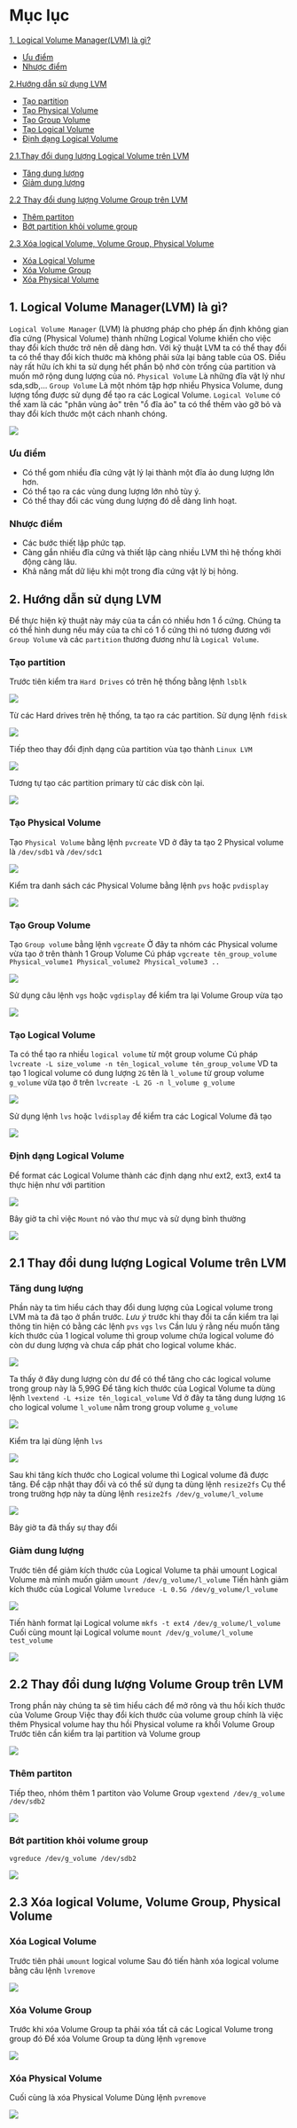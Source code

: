 # Mục lục
[1. Logical Volume Manager(LVM) là gì?](#khainiem)
 * [Ưu điểm](#uudiem)
 * [Nhược điểm](#nhuocdiem)

[2.Hướng dẫn sử dụng LVM](#huongdansudunglvm)
 * [Tạo partition](#taopartitton)
 * [Tạo Physical Volume](#taophysicalvolume)
 * [Tạo Group Volume](#taogroupvolume)
 * [Tạo Logical Volume](#taologicalvolume)
 * [Định dạng Logical Volume](#dinhdanglogicalvolume)

[2.1.Thay đổi dung lượng Logical Volume trên LVM](#thaydoidungluonglogicalvolume)
 * [Tăng dung lượng](#tangdungluong)
 * [Giảm dung lượng](#giamdungluong)

[2.2 Thay đổi dung lượng Volume Group trên LVM](#thaydoidungluongvolumegroup)
 * [Thêm partiton](#thempartition)
 * [Bớt partition khỏi volume group](#botpartition)

[ 2.3 Xóa logical Volume, Volume Group, Physical Volume](#xoalogicalgroupphysical)
 * [Xóa Logical Volume](#xoalogicalvolume)
 * [Xóa Volume Group](#xoavolumegroup)
 * [Xóa Physical Volume](#xoaphysicalvolume)

<a name="khainiem">

## 1. Logical Volume Manager(LVM) là gì?

`Logical Volume Manager` (LVM) là phương pháp cho phép ấn định không gian đĩa cứng (Physical Volume) thành những Logical Volume khiến cho việc thay đổi kích thước trở nên dễ dàng hơn. Với kỹ thuật LVM ta có thể thay đổi ta có thể thay đổi kích thước mà không phải sửa lại bảng table của OS. Điều này rất hữu ích khi ta sử dụng hết phần bộ nhớ còn trống của partition và muốn mở rộng dung lượng của nó.
`Physical Volume` Là những đĩa vật lý như sda,sdb,... 
`Group Volume` Là một nhóm tập hợp nhiều Physica Volume, dung lượng tổng được sử dụng để tạo ra các Logical Volume.
`Logical Volume` có thể xam là các "phân vùng ảo" trên "ổ đĩa ảo" ta có thể thêm vào gỡ bỏ và thay đổi kích thước một cách nhanh chóng.

<img src = "../../Images/IV. Managing Files and Filesystems/6.4. Understanding LVM/LVM1.png">

<a name="uudiem">

### Ưu điểm
 * Có thể gom nhiều đĩa cứng vật lý lại thành một đĩa ảo dung lượng lớn hơn.
 * Có thể tạo ra các vùng dung lượng lớn nhỏ tùy ý.
 * Có thể thay đổi các vùng dung lượng đó dễ dàng linh hoạt.

<a name="nhuocdiem">

### Nhược điểm
 * Các bước thiết lập phức tạp.
 * Càng gắn nhiều đĩa cứng và thiết lập càng nhiều LVM thì hệ thống khởi động càng lâu.
 * Khả năng mất dữ liệu khi một trong đĩa cứng vật lý bị hỏng.
<a name="huongdansudunglvm">

## 2. Hướng dẫn sử dụng LVM
Để thực hiện kỹ thuật này máy của ta cần có nhiều hơn 1 ổ cứng. Chúng ta có thể hình dung nếu máy của ta chỉ có 1 ổ cứng thì nó tương đương với `Group Volume` và các `partition` thương đương như là `Logical Volume`.
<a name="taopartitton">

### Tạo partition
Trước tiên kiểm tra `Hard Drives` có trên hệ thống bằng lệnh `lsblk`

<img src = "../../Images/IV. Managing Files and Filesystems/6.4. Understanding LVM/LVM2.png">

Từ các Hard drives trên hệ thống, ta tạo ra các partition. Sử dụng lệnh `fdisk`

<img src = "../../Images/IV. Managing Files and Filesystems/6.4. Understanding LVM/LVM3.png">

Tiếp theo thay đổi định dạng của partition vùa tạo thành `Linux LVM`

<img src = "../../Images/IV. Managing Files and Filesystems/6.4. Understanding LVM/LVM4.png">

Tương tự tạo các partition primary từ các disk còn lại.

<img src = "../../Images/IV. Managing Files and Filesystems/6.4. Understanding LVM/LVM5.png">

<a name="taophysicalvolume">

### Tạo Physical Volume
Tạo `Physical Volume` bằng lệnh `pvcreate`
VD ở đây ta tạo 2 Physical volume là `/dev/sdb1` và `/dev/sdc1`

<img src = "../../Images/IV. Managing Files and Filesystems/6.4. Understanding LVM/LVM6.png">

Kiểm tra danh sách các Physical Volume bằng lệnh `pvs` hoặc `pvdisplay`

<img src = "../../Images/IV. Managing Files and Filesystems/6.4. Understanding LVM/LVM7.png">

<a name="taogroupvolume">

### Tạo Group Volume
Tạo `Group volume` bằng lệnh `vgcreate`
Ở đây ta nhóm các Physical volume vừa tạo ở trên thành 1 Group Volume
Cú pháp `vgcreate tên_group_volume Physical_volume1 Physical_volume2 Physical_volume3 ..`

<img src = "../../Images/IV. Managing Files and Filesystems/6.4. Understanding LVM/LVM8.png">

Sử dụng câu lệnh `vgs` hoặc `vgdisplay` để kiểm tra lại Volume Group vừa tạo

<img src = "../../Images/IV. Managing Files and Filesystems/6.4. Understanding LVM/LVM9.png">

<a name="taologicalvolume">

### Tạo Logical Volume 
Ta có thể tạo ra nhiều `logical volume` từ một group volume
Cú pháp `lvcreate -L size_volume -n tên_logical_volume tên_group_volume`
VD ta tạo 1 logical volume có dung lượng `2G` tên là `l_volume` từ group volume `g_volume` vừa tạo ở trên
`lvcreate -L 2G -n l_volume g_volume`

<img src = "../../Images/IV. Managing Files and Filesystems/6.4. Understanding LVM/LVM10.png">

Sử dụng lệnh `lvs` hoặc `lvdisplay` để kiểm tra các Logical Volume đã tạo

<img src = "../../Images/IV. Managing Files and Filesystems/6.4. Understanding LVM/LVM11.png">

<a name="dinhdanglogicalvolume">

### Định dạng Logical Volume
Để format các Logical Volume thành các định dạng như ext2, ext3, ext4 ta thực hiện như với partition

<img src = "../../Images/IV. Managing Files and Filesystems/6.4. Understanding LVM/LVM12.png">

Bây giờ ta chỉ việc `Mount` nó vào thư mục và sử dụng bình thường

<img src = "../../Images/IV. Managing Files and Filesystems/6.4. Understanding LVM/LVM13.png">

<a name="thaydoidungluonglogicalvolume">

## 2.1 Thay đổi dung lượng Logical Volume trên LVM
<a name="tangdungluong">

### Tăng dung lượng
Phần này ta tìm hiểu cách thay đổi dung lượng của Logical volume trong LVM mà ta đã tạo ở phần trước.
*Lưu ý* trước khi thay đổi ta cần kiểm tra lại thông tin hiện có bằng các lệnh `pvs` `vgs` `lvs`
Cần lưu ý rằng nếu muốn tăng kích thước của 1 logical volume thì group volume chứa logical volume đó còn dư dung lượng và chưa cấp phát cho logical volume khác.

<img src = "../../Images/IV. Managing Files and Filesystems/6.4. Understanding LVM/LVM14.png">

Ta thấy ở đây dung lượng còn dư để có thể tăng cho các logical volume trong group này là 5,99G
Để tăng kích thước của Logical Volume ta dùng lệnh
`lvextend -L +size tên_logical_volume`
Vd ở đây ta tăng dung lượng `1G` cho logical volume `l_volume` nằm trong group volume `g_volume` 

<img src = "../../Images/IV. Managing Files and Filesystems/6.4. Understanding LVM/LVM15.png">

Kiểm tra lại dùng lệnh `lvs`

<img src = "../../Images/IV. Managing Files and Filesystems/6.4. Understanding LVM/LVM16.png">

Sau khi tăng kích thước cho Logical volume thì Logical volume đã được tăng. Để cập nhật thay đổi và có thể sử dụng ta dùng lệnh `resize2fs`
Cụ thể trong trường hợp này ta dùng lệnh `resize2fs /dev/g_volume/l_volume`

<img src = "../../Images/IV. Managing Files and Filesystems/6.4. Understanding LVM/LVM17.png">

Bây giờ ta đã thấy sự thay đổi
<a name="giamdungluong">

### Giảm dung lượng
Trước tiên để giảm kích thước của Logical Volume ta phải umount Logical Volume mà mình muốn giảm
`umount /dev/g_volume/l_volume`
Tiến hành giảm kích thước của Logical Volume
`lvreduce -L 0.5G /dev/g_volume/l_volume`

<img src = "../../Images/IV. Managing Files and Filesystems/6.4. Understanding LVM/LVM18.png">

Tiến hành format lại Logical volume
`mkfs -t ext4 /dev/g_volume/l_volume`
Cuối cùng mount lại Logical volume
`mount /dev/g_volume/l_volume test_volume`

<img src = "../../Images/IV. Managing Files and Filesystems/6.4. Understanding LVM/LVM19.png">

<a name="thaydoidungluongvolumegroup">

## 2.2 Thay đổi dung lượng Volume Group trên LVM
Trong phần này chúng ta sẽ tìm hiểu cách để mở rông và thu hồi kích thước của Volume Group
Việc thay đổi kích thước của volume group chính là việc thêm Physical volume hay thu hồi Physical volume ra khổi Volume Group
Trước tiên cần kiểm tra lại partition và Volume group

<img src = "../../Images/IV. Managing Files and Filesystems/6.4. Understanding LVM/LVM20.png">

<a name="thempartition">

### Thêm partiton
Tiếp theo, nhóm thêm 1 partiton vào Volume Group
`vgextend /dev/g_volume /dev/sdb2`

<img src = "../../Images/IV. Managing Files and Filesystems/6.4. Understanding LVM/LVM21.png">

<a name="botpartition">

### Bớt partition khỏi volume group
`vgreduce /dev/g_volume /dev/sdb2`

<img src = "../../Images/IV. Managing Files and Filesystems/6.4. Understanding LVM/LVM22.png">

<a name="xoalogicalgroupphysical">

## 2.3 Xóa logical Volume, Volume Group, Physical Volume
<a name="xoalogicalvolume">

### Xóa Logical Volume
Trước tiên phải `umount` logical volume
Sau đó tiến hành xóa logical volume bằng câu lệnh `lvremove`

<img src = "../../Images/IV. Managing Files and Filesystems/6.4. Understanding LVM/LVM23.png">

<a name="xoavolumegroup">

### Xóa Volume Group
Trước khi xóa Volume Group ta phải xóa tất cả các Logical Volume trong group đó
Để xóa Volume Group ta dùng lệnh `vgremove`

<img src = "../../Images/IV. Managing Files and Filesystems/6.4. Understanding LVM/LVM24.png">

<a name="xoaphysicalvolume">

### Xóa Physical Volume
Cuối cùng là xóa Physical Volume
Dùng lệnh `pvremove`

<img src = "../../Images/IV. Managing Files and Filesystems/6.4. Understanding LVM/LVM25.png">
